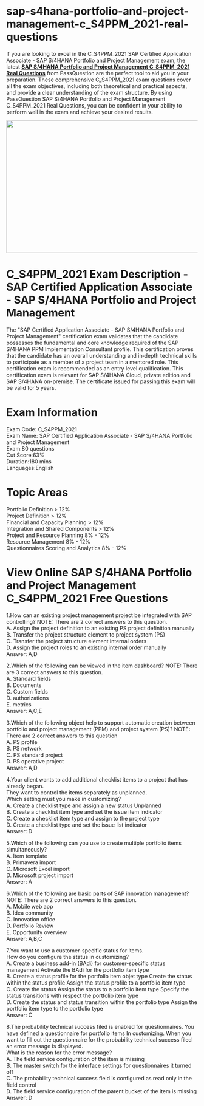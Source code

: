 # sap-s4hana-portfolio-and-project-management-c_S4PPM_2021-real-questions
<p>If you are looking to excel in the C_S4PPM_2021 SAP Certified Application Associate - SAP S/4HANA Portfolio and Project Management exam, the latest <strong><a href="https://www.passquestion.com/c_s4ppm_2021.html">SAP S/4HANA Portfolio and Project Management C_S4PPM_2021 Real Questions</a></strong> from PassQuestion are the perfect tool to aid you in your preparation. These comprehensive C_S4PPM_2021 exam questions cover all the exam objectives, including both theoretical and practical aspects, and provide a clear understanding of the exam structure. By using PassQuestion SAP S/4HANA Portfolio and Project Management C_S4PPM_2021 Real Questions, you can be confident in your ability to perform well in the exam and achieve your desired results.</p>

<p><img alt="" src="https://www.passquestion.com/uploads/pqcom/images/20230824/30beefcdd94425ad96a9c4c7fdff1d07.png" style="height:349px; width:618px" /></p>

<h1>C_S4PPM_2021 Exam Description - SAP Certified Application Associate - SAP S/4HANA Portfolio and Project Management</h1>

<p>The &quot;SAP Certified Application Associate - SAP S/4HANA Portfolio and Project Management&quot; certification exam validates that the candidate possesses the fundamental and core knowledge required of the SAP S/4HANA PPM Implementation Consultant profile. This certification proves that the candidate has an overall understanding and in‐depth technical skills to participate as a member of a project team in a mentored role. This certification exam is recommended as an entry level qualification. This certification exam is relevant for SAP S/4HANA Cloud, private edition and SAP S/4HANA on-premise. The certificate issued for passing this exam will be valid for 5 years.</p>

<h1>Exam Information</h1>

<p>Exam Code: C_S4PPM_2021<br />
Exam Name: SAP Certified Application Associate - SAP S/4HANA Portfolio and Project Management<br />
Exam:80 questions<br />
Cut Score:63%<br />
Duration:180 mins<br />
Languages:English</p>

<h1>Topic Areas</h1>

<p>Portfolio Definition &gt; 12%<br />
Project Definition &gt; 12%<br />
Financial and Capacity Planning &gt; 12%<br />
Integration and Shared Components &gt; 12%<br />
Project and Resource Planning 8% - 12%<br />
Resource Management 8% - 12%<br />
Questionnaires Scoring and Analytics 8% - 12%</p>

<h1>View Online SAP S/4HANA Portfolio and Project Management C_S4PPM_2021 Free Questions</h1>

<p>1.How can an existing project management project be integrated with SAP controlling? NOTE: There are 2 correct answers to this question.<br />
A. Assign the project definition to an existing PS project definition manually<br />
B. Transfer the project structure element to project system (PS)<br />
C. Transfer the project structure element internal orders<br />
D. Assign the project roles to an existing internal order manually<br />
Answer: A,D</p>

<p>2.Which of the following can be viewed in the item dashboard? NOTE: There are 3 correct answers to this question.<br />
A. Standard fields<br />
B. Documents<br />
C. Custom fields<br />
D. authorizations<br />
E. metrics<br />
Answer: A,C,E</p>

<p>3.Which of the following object help to support automatic creation between portfolio and project management (PPM) and project system (PS)? NOTE: There are 2 correct answers to this question<br />
A. PS profile<br />
B. PS network<br />
C. PS standard project<br />
D. PS operative project<br />
Answer: A,D</p>

<p>4.Your client wants to add additional checklist items to a project that has already began.<br />
They want to control the items separately as unplanned.<br />
Which setting must you make in customizing?<br />
A. Create a checklist type and assign a new status Unplanned<br />
B. Create a checklist item type and set the issue item indicator<br />
C. Create a checklist item type and assign to the project type<br />
D. Create a checklist type and set the issue list indicator<br />
Answer: D</p>

<p>5.Which of the following can you use to create multiple portfolio items simultaneously?<br />
A. Item template<br />
B. Primavera import<br />
C. Microsoft Excel import<br />
D. Microsoft project import<br />
Answer: A</p>

<p>6.Which of the following are basic parts of SAP innovation management? NOTE: There are 2 correct answers to this question.<br />
A. Mobile web app<br />
B. Idea community<br />
C. Innovation office<br />
D. Portfolio Review<br />
E. Opportunity overview<br />
Answer: A,B,C</p>

<p>7.You want to use a customer-specific status for items.<br />
How do you configure the status in customizing?<br />
A. Create a business add-in (BAdi) for customer-specific status management Activate the BAdi for the portfolio item type<br />
B. Create a status profile for the portfolio item objet type Create the status within the status profile Assign the status profile to a portfolio item type&nbsp;<br />
C. Create the status Assign the status to a portfolio item type Specify the status transitions with respect the portfolio item type<br />
D. Create the status and status transition within the portfolio type Assign the portfolio item type to the portfolio type<br />
Answer: C</p>

<p>8.The probability technical success filed is enabled for questionnaires. You have defined a questionnaire for portfolio items In customizing. When you want to fill out the questionnaire for the probability technical success filed an error message is displayed.<br />
What is the reason for the error message?<br />
A. The field service configuration of the item is missing<br />
B. The master switch for the interface settings for questionnaires it turned off<br />
C. The probability technical success field is configured as read only in the field control<br />
D. The field service configuration of the parent bucket of the item is missing<br />
Answer: D</p>
